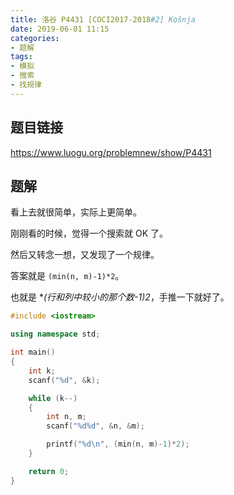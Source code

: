```yaml
---
title: 洛谷 P4431 [COCI2017-2018#2] Košnja
date: 2019-06-01 11:15
categories:
- 题解
tags:
- 模拟
- 搜索
- 找规律
---
```


## 题目链接

https://www.luogu.org/problemnew/show/P4431

<!-- More -->

## 题解

看上去就很简单，实际上更简单。

刚刚看的时候，觉得一个搜索就 OK 了。

然后又转念一想，又发现了一个规律。

答案就是 `(min(n, m)-1)*2`。

也就是 **(行和列中较小的那个数-1)*2**，手推一下就好了。

```cpp
#include <iostream>

using namespace std;

int main()
{
    int k;
    scanf("%d", &k);

    while (k--)
    {
        int n, m;
        scanf("%d%d", &n, &m);

        printf("%d\n", (min(n, m)-1)*2);
    }

    return 0;
}
```

